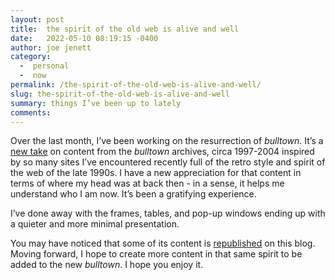 ```yaml
---
layout: post
title:  the spirit of the old web is alive and well
date:   2022-05-10 08:19:15 -0400
author: joe jenett
category: 
  -  personal
  -  now
permalink: /the-spirit-of-the-old-web-is-alive-and-well/
slug: the-spirit-of-the-old-web-is-alive-and-well
summary: things I’ve been up to lately
comments: 
---
```

<p>
Over the last month, I’ve been working on the resurrection of <em>bulltown</em>. It’s a <a href="https://bulltown.2022.jenett.org/">new take</a> on content from the <em>bulltown</em> archives, circa 1997-2004 inspired by so many sites I’ve encountered recently full of the retro style and spirit of the web of the late 1990s. I have a new appreciation for that content in terms of where my head was at back then - in a sense, it helps me understand who I am now. It’s been a gratifying experience. 
</p>
<p>
I’ve done away with the frames, tables, and pop-up windows ending up with a quieter and more minimal presentation.
</p>
 <p>
You may have noticed that some of its content is <a href="https://simply.jenett.org/categories/#redux">republished</a> on this blog. Moving forward, I hope to create more content in that same spirit to be added to the new <em>bulltown</em>. I hope you enjoy it.
</p>

<a style="display:none;" href="https://brid.gy/publish/twitter"><small>(cross-posted to twitter)</small></a>
<data class="p-bridgy-omit-link" value="false"></data>